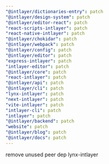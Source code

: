 ```yaml
---
"@intlayer/dictionaries-entry": patch
"@intlayer/design-system": patch
"@intlayer/editor-react": patch
"react-scripts-intlayer": patch
"react-native-intlayer": patch
"@intlayer/chokidar": patch
"@intlayer/webpack": patch
"@intlayer/config": patch
"@intlayer/editor": patch
"express-intlayer": patch
"intlayer-editor": patch
"@intlayer/core": patch
"react-intlayer": patch
"@intlayer/api": patch
"@intlayer/cli": patch
"lynx-intlayer": patch
"next-intlayer": patch
"vite-intlayer": patch
"intlayer-cli": patch
"intlayer": patch
"@intlayer/backend": patch
"website": patch
"@intlayer/blog": patch
"@intlayer/docs": patch
---
```


remove unused peer dep lynx-intlayer
